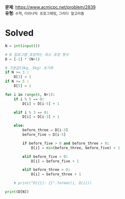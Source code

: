 **문제**: https://www.acmicpc.net/problem/2839   
**유형**: `수학`, `다이나믹 프로그래밍`, `그리디 알고리즘`  

# Solved
```python
N = int(input())

# N 킬로그램 포장하는 최소 포장 횟수
D = [-1] * (N+1)

# 기본값(3kg, 5kg) 초기화
if N >= 3 :
    D[3] = 1
if N >= 5 :
    D[5] = 1

for i in range(6, N+1):
    if i % 5 == 0:
        D[i] = D[i-5] + 1

    elif i % 3 == 0:
        D[i] = D[i-3] + 1

    else:
        before_three = D[i-3]
        before_five = D[i-5]

        if before_five > 0 and before_three > 0:
            D[i] = min(before_three, before_five) + 1

        elif before_five > 0:
            D[i] = before_five + 1

        elif before_three > 0:
            D[i] = before_three + 1

    # print("D[{}]: {}".format(i, D[i]))

print(D[N])
```
